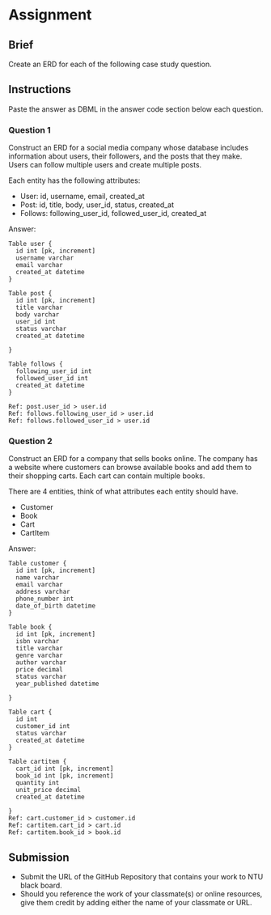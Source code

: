 # Assignment

## Brief

Create an ERD for each of the following case study question.

## Instructions

Paste the answer as DBML in the answer code section below each question.

### Question 1

Construct an ERD for a social media company whose database includes information about users, their followers, and the posts that they make. Users can follow multiple users and create multiple posts.

Each entity has the following attributes:

- User: id, username, email, created_at
- Post: id, title, body, user_id, status, created_at
- Follows: following_user_id, followed_user_id, created_at

Answer:

```dbml
Table user {
  id int [pk, increment]
  username varchar
  email varchar
  created_at datetime
}

Table post {
  id int [pk, increment]
  title varchar
  body varchar
  user_id int 
  status varchar
  created_at datetime

}

Table follows {
  following_user_id int 
  followed_user_id int 
  created_at datetime 
}

Ref: post.user_id > user.id
Ref: follows.following_user_id > user.id
Ref: follows.followed_user_id > user.id

```

### Question 2

Construct an ERD for a company that sells books online. The company has a website where customers can browse available books and add them to their shopping carts. Each cart can contain multiple books.

There are 4 entities, think of what attributes each entity should have.

- Customer
- Book
- Cart
- CartItem

Answer:

```dbml
Table customer {
  id int [pk, increment]
  name varchar
  email varchar
  address varchar
  phone_number int
  date_of_birth datetime
}

Table book {
  id int [pk, increment]
  isbn varchar
  title varchar
  genre varchar
  author varchar
  price decimal
  status varchar
  year_published datetime

}

Table cart {
  id int 
  customer_id int
  status varchar
  created_at datetime 
}

Table cartitem {
  cart_id int [pk, increment]
  book_id int [pk, increment]
  quantity int
  unit_price decimal
  created_at datetime

}
Ref: cart.customer_id > customer.id
Ref: cartitem.cart_id > cart.id
Ref: cartitem.book_id > book.id
```

## Submission

- Submit the URL of the GitHub Repository that contains your work to NTU black board.
- Should you reference the work of your classmate(s) or online resources, give them credit by adding either the name of your classmate or URL.
